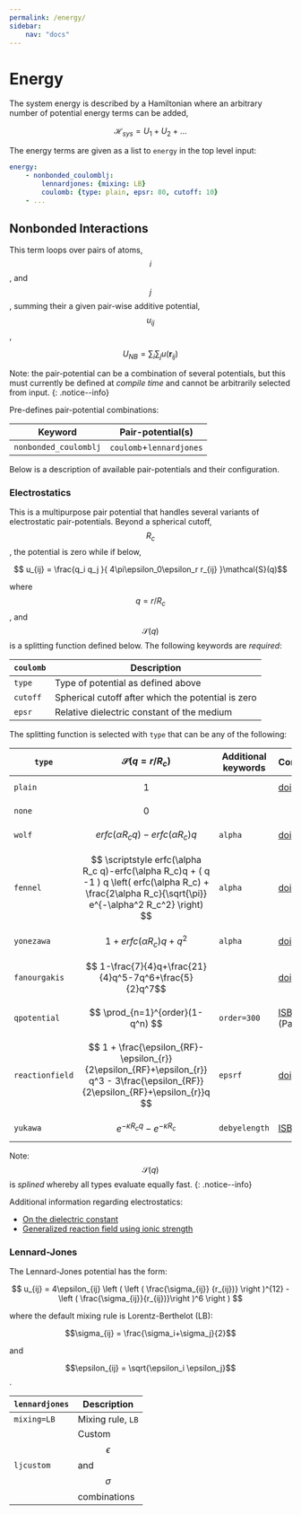```yaml
---
permalink: /energy/
sidebar:
    nav: "docs"
---
```

<script src="https://cdnjs.cloudflare.com/ajax/libs/mathjax/2.7.0/MathJax.js?config=TeX-AMS-MML_HTMLorMML" type="text/javascript"></script>

# Energy

The system energy is described by a Hamiltonian where an arbitrary number of potential energy terms can be added,

$$\mathcal{H}_{sys} = U_1 + U_2 + ... $$

The energy terms are given as a list to `energy` in the top level input:

~~~ yaml
energy:
    - nonbonded_coulomblj:
        lennardjones: {mixing: LB}
        coulomb: {type: plain, epsr: 80, cutoff: 10}
    - ...
~~~

## Nonbonded Interactions

This term loops over pairs of atoms, $$i$$, and $$j$$, summing their a given pair-wise additive potential, $$u_{ij}$$,

$$ U_{NB} = \sum_i\sum_j u(\textbf{r}_{ij})$$

Note: the pair-potential can be a combination of several potentials, but this must currently be defined at _compile
time_ and cannot be arbitrarily selected from input.
{: .notice--info}

Pre-defines pair-potential combinations:

Keyword                  |  Pair-potential(s)
------------------------ |  -------------------------
`nonbonded_coulomblj`    |  `coulomb`+`lennardjones`

Below is a description of available pair-potentials and their configuration.

### Electrostatics

This is a multipurpose pair potential that handles several variants of electrostatic
pair-potentials. Beyond a spherical cutoff, $$R_c$$, the potential is zero while if
below,

$$ u_{ij} = \frac{q_i q_j }{ 4\pi\epsilon_0\epsilon_r r_{ij} }\mathcal{S}(q)$$

where $$q=r/R_c$$, and $$\mathcal{S}(q)$$ is a splitting function defined below.
The following keywords are _required_:

 `coulomb`   |  Description
 ----------- |  -------------------------------------------------
 `type`      |  Type of potential as defined above
 `cutoff`    |  Spherical cutoff after which the potential is zero
 `epsr`      |  Relative dielectric constant of the medium

The splitting function is selected with `type` that can be any of the following:

 `type`          | $$\mathcal{S}(q=r/R_c)$$               | Additional keywords | Comment
 --------------- | -------------------------------------- | ------------------- | ----------------------
 `plain`         | $$ 1 $$                                |                     | [doi](http://doi.org/ctnnsj)
 `none`          | $$ 0 $$                                |                     | 
 `wolf`          | $$ erfc(\alpha R_c q)-erfc(\alpha R_c)q $$ | `alpha`         | [doi](http://doi.org/cfcxdk)
 `fennel`        | $$ \scriptstyle erfc(\alpha R_c q)-erfc(\alpha R_c)q + ( q -1 ) q \left( erfc(\alpha R_c) + \frac{2\alpha R_c}{\sqrt{\pi}} e^{-\alpha^2 R_c^2} \right) $$ | `alpha`| [doi](http://doi.org/bqgmv2)
 `yonezawa`      | $$ 1 + erfc(\alpha R_c)q + q^2 $$      | `alpha`             | [doi](http://dx.doi.org/10/j97)
 `fanourgakis`   | $$ 1-\frac{7}{4}q+\frac{21}{4}q^5-7q^6+\frac{5}{2}q^7$$|     | [doi](http://doi.org/f639q5)
 `qpotential`    | $$ \prod_{n=1}^{order}(1-q^n) $$       | `order=300`         | [ISBN](http://goo.gl/hynRTS) (Paper V)
 `reactionfield` | $$ 1 + \frac{\epsilon_{RF}-\epsilon_{r}}{2\epsilon_{RF}+\epsilon_{r}} q^3  - 3\frac{\epsilon_{RF}}{2\epsilon_{RF}+\epsilon_{r}}q $$      | `epsrf`     | [doi](http://doi.org/dbs99w)
 `yukawa`        | $$ e^{-\kappa R_c q}-e^{-\kappa R_c}$$  | `debyelength`      | [ISBN](https://isbnsearch.org/isbn/0486652424)

Note: $$\mathcal{S}(q)$$ is _splined_ whereby all types evaluate equally fast.
{: .notice--info}

Additional information regarding electrostatics:

 - [On the dielectric constant](http://dx.doi.org/10.1080/00268978300102721)
 - [Generalized reaction field using ionic strength](http://dx.doi.org/10.1063/1.469273)

### Lennard-Jones

The Lennard-Jones potential has the form:

$$ u_{ij} = 4\epsilon_{ij} \left (
    \left ( \frac{\sigma_{ij}} {r_{ij})} \right )^{12} - \left ( \frac{\sigma_{ij}}{r_{ij})}\right )^6 \right ) $$

where the default mixing rule is Lorentz-Berthelot (LB):

$$\sigma_{ij} = \frac{\sigma_i+\sigma_j}{2}$$

and

$$\epsilon_{ij} = \sqrt{\epsilon_i \epsilon_j}$$.

`lennardjones` |  Description
-------------  |  ------------------------------------------------
`mixing=LB`    |  Mixing rule, `LB`
`ljcustom`     |  Custom $$\epsilon$$ and $$\sigma$$ combinations

